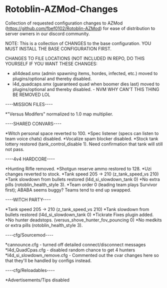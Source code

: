 # Rotoblin-AZMod-Changes
Collection of requested configuration changes to AZMod (https://github.com/fbef0102/Rotoblin-AZMod) for ease of distribution to server owners in our discord community.

NOTE: This is a collection of CHANGES to the base configuration. YOU MUST INSTALL THE BASE CONFIGURATION FIRST.

CHANGES TO FILE LOCATIONS (NOT INCLUDED IN REPO, DO THIS YOURSELF IF YOU WANT THESE CHANGES:
- all4dead.smx (admin spawning items, hordes, infected, etc.) moved to plugins/optional and thereby disabled.
- l4d_quadcaps.smx (guaranteed quad when boomer dies last) moved to plugins/optional and thereby disabled. - NVM WHY CAN'T THIS THING BE REMOVED LOL

----MISSION FILES----

*"Versus Modifers" normalized to 1.0 map multiplier.

----SHARED CONVARS----

*Witch personal space reverted to 100.
*Spec listener (specs can listen to team voice chats) disabled.
*Vocalize spam blocker disabled.
*Stock tank lottery restored (tank_control_disable 1). Need confirmation that tank will still not pass.

----4v4 HARDCORE----

*Hunting Rifle removed.
*Shotgun reserve ammo restored to 128.
*Uzi changes reverted to stock.
*Tank speed 205 -> 210 (z_tank_speed_vs 210)
*Tank slowdown from bullets restored (l4d_si_slowdown_tank 0)
*No extra pills (rotoblin_health_style 3).
*Team order 0 (leading team plays Survivor first); ABABA seems buggy? Teams tend to end up swapped.

----WITCH PARTY----

*Tank speed 205 -> 210 (z_tank_speed_vs 210)
*Tank slowdown from bullets restored (l4d_si_slowdown_tank 0)
*Tickrate Fixes plugin added.
*No hunter deadstops. (versus_shove_hunter_fov_pouncing 0)
*No medkits or extra pills (rotoblin_health_style 3).

----cfg/Sourcemod----

*cannounce.cfg - turned off detailed connect/disconnect messages
*l4d_QuadCpas.cfg - disabled random chance to get 4 hunters
*l4d_si_slowdown_remove.cfg - Commented out the cvar changes here so that they'll be handled by configs instead.

----cfg/Reloadables----

*Advertisements/Tips disabled